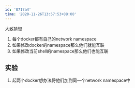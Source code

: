 ```yaml
---
id: '8717a4'
time: '2020-11-26T13:57:53+08:00'
---
```

大致猜想
1. 每个docker都有自己的network namespace
2. 如果修改docker的namespace那么他们就能互联
3. 如果修改当前shell的namespace那么他们也能互联

## 实验
1. 起两个docker想办法将他们加到同一个network namespace中
